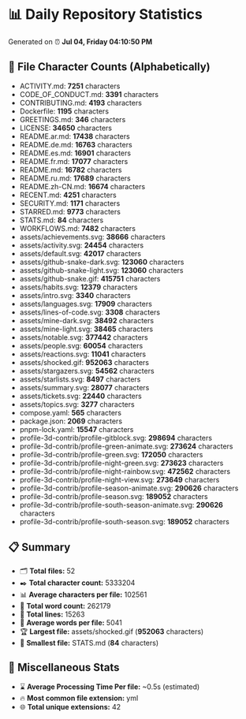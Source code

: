# 📊 Daily Repository Statistics
Generated on ⏰ **Jul 04, Friday 04:10:50 PM**

## 📂 File Character Counts (Alphabetically)
- ACTIVITY.md: **7251** characters
- CODE_OF_CONDUCT.md: **3391** characters
- CONTRIBUTING.md: **4193** characters
- Dockerfile: **1195** characters
- GREETINGS.md: **346** characters
- LICENSE: **34650** characters
- README.ar.md: **17438** characters
- README.de.md: **16763** characters
- README.es.md: **16901** characters
- README.fr.md: **17077** characters
- README.md: **16782** characters
- README.ru.md: **17689** characters
- README.zh-CN.md: **16674** characters
- RECENT.md: **4251** characters
- SECURITY.md: **1171** characters
- STARRED.md: **9773** characters
- STATS.md: **84** characters
- WORKFLOWS.md: **7482** characters
- assets/achievements.svg: **38666** characters
- assets/activity.svg: **24454** characters
- assets/default.svg: **42017** characters
- assets/github-snake-dark.svg: **123060** characters
- assets/github-snake-light.svg: **123060** characters
- assets/github-snake.gif: **415751** characters
- assets/habits.svg: **12379** characters
- assets/intro.svg: **3340** characters
- assets/languages.svg: **17909** characters
- assets/lines-of-code.svg: **3308** characters
- assets/mine-dark.svg: **38492** characters
- assets/mine-light.svg: **38465** characters
- assets/notable.svg: **377442** characters
- assets/people.svg: **60054** characters
- assets/reactions.svg: **11041** characters
- assets/shocked.gif: **952063** characters
- assets/stargazers.svg: **54562** characters
- assets/starlists.svg: **8497** characters
- assets/summary.svg: **28077** characters
- assets/tickets.svg: **22440** characters
- assets/topics.svg: **3277** characters
- compose.yaml: **565** characters
- package.json: **2069** characters
- pnpm-lock.yaml: **15547** characters
- profile-3d-contrib/profile-gitblock.svg: **298694** characters
- profile-3d-contrib/profile-green-animate.svg: **273624** characters
- profile-3d-contrib/profile-green.svg: **172050** characters
- profile-3d-contrib/profile-night-green.svg: **273623** characters
- profile-3d-contrib/profile-night-rainbow.svg: **472562** characters
- profile-3d-contrib/profile-night-view.svg: **273649** characters
- profile-3d-contrib/profile-season-animate.svg: **290626** characters
- profile-3d-contrib/profile-season.svg: **189052** characters
- profile-3d-contrib/profile-south-season-animate.svg: **290626** characters
- profile-3d-contrib/profile-south-season.svg: **189052** characters

## 📋 Summary
- 🗂️ **Total files:** 52
- ✒️ **Total character count:** 5333204
- 📊 **Average characters per file:** 102561
- 📝 **Total word count:** 262179
- 🧾 **Total lines:** 15263
- 📐 **Average words per file:** 5041
- 🏆 **Largest file:** assets/shocked.gif (**952063** characters)
- 🥉 **Smallest file:** STATS.md (**84** characters)

## 🌟 Miscellaneous Stats
- ⌛ **Average Processing Time Per file:** ~0.5s (estimated)
- 🔥 **Most common file extension:** yml
- 🌐 **Total unique extensions:** 42
